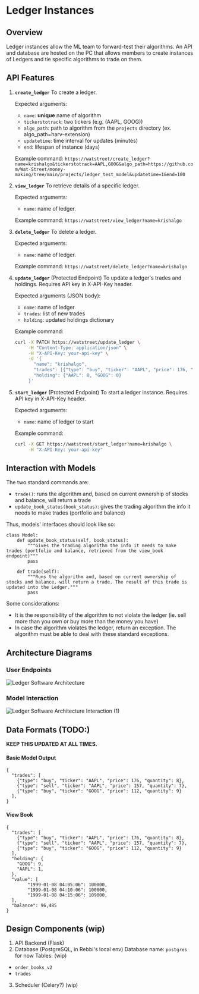 # Ledger Instances

## Overview
Ledger instances allow the ML team to forward-test their algorithms. An API and database are hosted on the PC that allows members to create instances of Ledgers and tie specific algorithms to trade on them.

## API Features
1. **`create_ledger`**
    To create a ledger.

    Expected arguments:
    - `name`: **unique** name of algorithm
    - `tickerstotrack`: two tickers (e.g. (AAPL, GOOG))
    - `algo_path`: path to algorithm from the `projects` directory (ex. algo_path=harv-extension)
    - `updatetime`: time interval for updates (minutes)
    - `end`: lifespan of instance (days)

    Example command: `https://watstreet/create_ledger?name=krishalgo&tickerstotrack=AAPL,GOOG&algo_path=https://github.com/Wat-Street/money-making/tree/main/projects/ledger_test_model&updatetime=1&end=100`

2. **`view_ledger`**
    To retrieve details of a specific ledger.

    Expected arguments:
    - `name`: name of ledger.

    Example command: `https://watstreet/view_ledger?name=krishalgo`

3. **`delete_ledger`**
    To delete a ledger.

    Expected arguments:
    - `name`: name of ledger.
  
    Example command: `https://watstreet/delete_ledger?name=krishalgo`

4. **`update_ledger`** (Protected Endpoint)
   To update a ledger's trades and holdings. Requires API key in X-API-Key header.

    Expected arguments (JSON body):

    - `name`: name of ledger
    - `trades`: list of new trades
    - `holding`: updated holdings dictionary

    Example command:

    ```bash
    curl -X PATCH https://watstreet/update_ledger \
         -H "Content-Type: application/json" \
         -H "X-API-Key: your-api-key" \
         -d '{
           "name": "krishalgo",
           "trades": [{"type": "buy", "ticker": "AAPL", "price": 176, "quantity": 8}],
           "holding": {"AAPL": 8, "GOOG": 0}
         }'
    ```

5. **`start_ledger`** (Protected Endpoint)
   To start a ledger instance. Requires API key in X-API-Key header.

    Expected arguments:

    - `name`: name of ledger to start

    Example command:

    ```bash
    curl -X GET https://watstreet/start_ledger?name=krishalgo \
         -H "X-API-Key: your-api-key"
    ```

## Interaction with Models
The two standard commands are:
- `trade()`: runs the algorithm and, based on current ownership of stocks and balance, will return a trade
- `update_book_status(book_status)`: gives the trading algorithm the info it needs to make trades (portfolio and balance)

Thus, models' interfaces should look like so:
```
class Model:
    def update_book_status(self, book_status):
        """Gives the trading algorithm the info it needs to make trades (portfolio and balance, retrieved from the view_book endpoint)"""
        pass

    def trade(self):
        """Runs the algorithm and, based on current ownership of stocks and balance, will return a trade. The result of this trade is updated into the Ledger."""
        pass
```

Some considerations:
- It is the responsibility of the algorithm to not violate the ledger (ie. sell more than you own or buy more than the money you have)
- In case the algorithm violates the ledger, return an exception. The algorithm must be able to deal with these standard exceptions. 

## Architecture Diagrams
### User Endpoints
![Ledger Software Architecture](https://github.com/user-attachments/assets/2a9cac2a-7bd0-446c-8cdb-fec982467540)

### Model Interaction
![Ledger Software Architecture Interaction (1)](https://github.com/user-attachments/assets/34e724dd-d48e-419f-b9f0-fefa9386c170)

## Data Formats (TODO:)
**KEEP THIS UPDATED AT ALL TIMES.** 
#### Basic Model Output
```
{
  "trades": [
    {"type": "buy", "ticker": "AAPL", "price": 176, "quantity": 8},
    {"type": "sell", "ticker": "AAPL", "price": 157, "quantity": 7},
    {"type": "buy", "ticker": "GOOG", "price": 112, "quantity": 9}
  ],
}
```


#### View Book
```
{
  "trades": [
    {"type": "buy", "ticker": "AAPL", "price": 176, "quantity": 8},
    {"type": "sell", "ticker": "AAPL", "price": 157, "quantity": 7},
    {"type": "buy", "ticker": "GOOG", "price": 112, "quantity": 9}
  ],
  "holding": {
    "GOOG": 9,
    "AAPL": 1,
  },
  "value": [
        "1999-01-08 04:05:06": 100000,
        "1999-01-08 04:10:06": 100800,
        "1999-01-08 04:15:06": 109000,
  ],
  "balance": 96,485
}
```

## Design Components (wip)
1. API Backend (Flask)
2. Database (PostgreSQL, in Rebbi's local env)
Database name: `postgres` for now
Tables: (wip)
- `order_books_v2`
- `trades`
3. Scheduler (Celery?) (wip)






